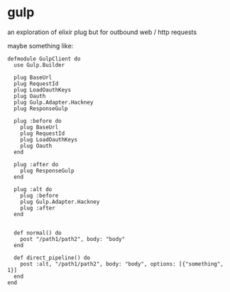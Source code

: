 # gulp

an exploration of elixir plug but for outbound web / http requests

maybe something like:

    defmodule GulpClient do
      use Gulp.Builder

      plug BaseUrl
      plug RequestId
      plug LoadOauthKeys
      plug Oauth
      plug Gulp.Adapter.Hackney
      plug ResponseGulp

      plug :before do
        plug BaseUrl
        plug RequestId
        plug LoadOauthKeys
        plug Oauth
      end

      plug :after do
        plug ResponseGulp
      end

      plug :alt do
        plug :before
        plug Gulp.Adapter.Hackney
        plug :after
      end


      def normal() do
        post "/path1/path2", body: "body"
      end

      def direct_pipeline() do
        post :alt, "/path1/path2", body: "body", options: [{"something", 1}]
      end
    end
